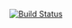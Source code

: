 [![Build Status](https://travis-ci.org/Nashspinaice/TRPO-curs.svg?branch=master)](https://travis-ci.org/Nashspinaice/TRPO-curs)
